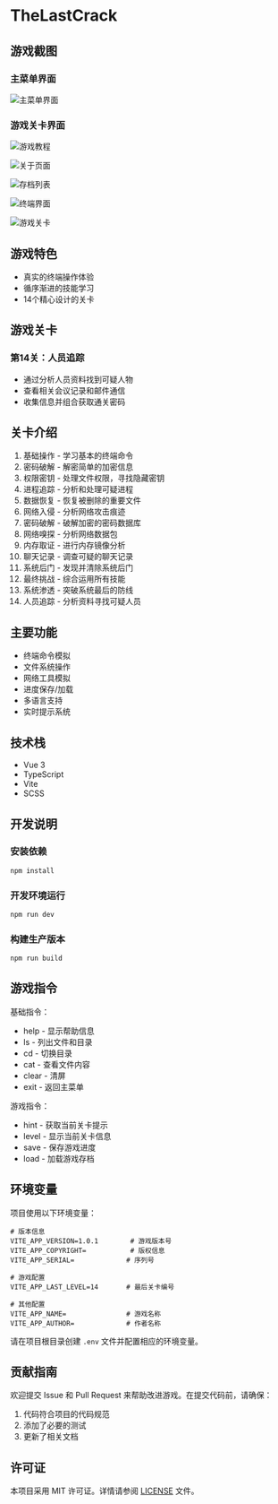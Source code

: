 # TheLastCrack

## 游戏截图

### 主菜单界面
![主菜单界面](screenshot/01.png)

### 游戏关卡界面
![游戏教程](screenshot/02.png)


![关于页面](screenshot/03.png)


![存档列表](screenshot/04.png)


![终端界面](screenshot/05.png)


![游戏关卡](screenshot/06.png)

## 游戏特色

- 真实的终端操作体验
- 循序渐进的技能学习
- 14个精心设计的关卡

## 游戏关卡

### 第14关：人员追踪
- 通过分析人员资料找到可疑人物
- 查看相关会议记录和邮件通信
- 收集信息并组合获取通关密码

## 关卡介绍

1. 基础操作 - 学习基本的终端命令
2. 密码破解 - 解密简单的加密信息
3. 权限密钥 - 处理文件权限，寻找隐藏密钥
4. 进程追踪 - 分析和处理可疑进程
5. 数据恢复 - 恢复被删除的重要文件
6. 网络入侵 - 分析网络攻击痕迹
7. 密码破解 - 破解加密的密码数据库
8. 网络嗅探 - 分析网络数据包
9. 内存取证 - 进行内存镜像分析
10. 聊天记录 - 调查可疑的聊天记录
11. 系统后门 - 发现并清除系统后门
12. 最终挑战 - 综合运用所有技能
13. 系统渗透 - 突破系统最后的防线
14. 人员追踪 - 分析资料寻找可疑人员

## 主要功能

- 终端命令模拟
- 文件系统操作
- 网络工具模拟
- 进度保存/加载
- 多语言支持
- 实时提示系统

## 技术栈

- Vue 3
- TypeScript
- Vite
- SCSS

## 开发说明

### 安装依赖

```bash
npm install
```

### 开发环境运行

```bash
npm run dev
```

### 构建生产版本

```bash
npm run build
```

## 游戏指令

基础指令：
- help - 显示帮助信息
- ls - 列出文件和目录
- cd - 切换目录
- cat - 查看文件内容
- clear - 清屏
- exit - 返回主菜单

游戏指令：
- hint - 获取当前关卡提示
- level - 显示当前关卡信息
- save - 保存游戏进度
- load - 加载游戏存档

## 环境变量

项目使用以下环境变量：

```env
# 版本信息
VITE_APP_VERSION=1.0.1        # 游戏版本号
VITE_APP_COPYRIGHT=           # 版权信息
VITE_APP_SERIAL=             # 序列号

# 游戏配置
VITE_APP_LAST_LEVEL=14       # 最后关卡编号

# 其他配置
VITE_APP_NAME=               # 游戏名称
VITE_APP_AUTHOR=             # 作者名称
```

请在项目根目录创建 `.env` 文件并配置相应的环境变量。

## 贡献指南

欢迎提交 Issue 和 Pull Request 来帮助改进游戏。在提交代码前，请确保：

1. 代码符合项目的代码规范
2. 添加了必要的测试
3. 更新了相关文档

## 许可证

本项目采用 MIT 许可证。详情请参阅 [LICENSE](LICENSE) 文件。